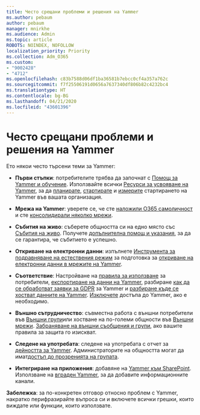 ```yaml
---
title: Често срещани проблеми и решения на Yammer
ms.author: pebaum
author: pebaum
manager: mnirkhe
ms.audience: Admin
ms.topic: article
ROBOTS: NOINDEX, NOFOLLOW
localization_priority: Priority
ms.collection: Adm_O365
ms.custom:
- "9002428"
- "4712"
ms.openlocfilehash: c83b7588d06df1ba36581b7ebcc0cf4a357a762c
ms.sourcegitcommit: f7f25506191d0656a7637340df806b82c4232bc4
ms.translationtype: HT
ms.contentlocale: bg-BG
ms.lasthandoff: 04/21/2020
ms.locfileid: "43601396"
---
```

# <a name="yammer-common-issues-and-resolutions"></a>Често срещани проблеми и решения на Yammer

Ето някои често търсени теми за Yammer:

- **Първи стъпки**: потребителите трябва да започнат с [Помощ за Yammer и обучение](https://support.office.com/yammer). Използвайте всички [Ресурси за усвояване на Yammer](https://aka.ms/yamresources), за да [планирате](https://aka.ms/YamSuccessGuide), [стартирате](https://aka.ms/YamLaunchPlaybook) и [измерите](https://aka.ms/YamMeasureSuccesGuide) стартирането на Yammer във вашата организация. 

- **Мрежа на Yammer**: уверете се, че сте [наложили O365 самоличност](https://docs.microsoft.com/yammer/configure-your-yammer-network/enforce-office-365-identity) и сте [консолидирали няколко мрежи](https://docs.microsoft.com/yammer/configure-your-yammer-network/consolidate-multiple-yammer-networks). 

- **Събития на живо**: съберете общността си на едно място със [Събития на живо](https://docs.microsoft.com/yammer/manage-yammer-groups/yammer-live-events). Получете [допълнителна помощ и указания](https://resources.techcommunity.microsoft.com/live-events/assistance/), за да се гарантира, че събитието е успешно. 

- **Откриване на електронни данни**: изпълнете [Инструмента за подравняване на естествения режим](https://docs.microsoft.com/yammer/configure-your-yammer-network/overview-native-mode) за подготовка за [откриване на електронни данни в мрежите на Yammer](https://docs.microsoft.com/yammer/manage-security-and-compliance/overview-of-ediscovery). 

- **Съответствие**: Настройване на [правила за използване](https://docs.microsoft.com/yammer/manage-security-and-compliance/set-up-a-usage-policy) за потребители, [експортиране на данни на Yammer](https://docs.microsoft.com/yammer/manage-security-and-compliance/export-yammer-enterprise-data), разбиране [как да се обработват заявки за GDPR](https://docs.microsoft.com/yammer/manage-security-and-compliance/gdpr-requests-in-yammer-enterprise) за Yammer и [разбиране къде се хостват данните на Yammer](https://docs.microsoft.com/yammer/manage-security-and-compliance/data-residency). [Изключете](https://docs.microsoft.com/yammer/manage-yammer-users/turn-off-user-access) достъпа до Yammer, ако е необходимо.

- **Външно сътрудничество**: съвместна работа с външни потребители във [Външни групи](https://docs.microsoft.com/yammer/work-with-external-users/create-and-manage-external-groups)или хостване на по-големи общности във [Външни мрежи](https://docs.microsoft.com/yammer/work-with-external-users/create-and-manage-an-external-network). [Забраняване на външни съобщения и групи](https://docs.microsoft.com/yammer/work-with-external-users/disable-external-messaging), ако вашите правила за защита го изискват.

- **Следене на употребата**: следене на употребата с отчет за [дейността за Yammer](https://docs.microsoft.com/microsoft-365/admin/activity-reports/yammer-activity-report). Администраторите на общността могат да имат[достъп до прозренията на групата](https://support.office.com/article/view-group-insights-in-yammer-73f9fa6d-d442-4f25-9194-d5317c9328ab).

- **Интегриране на приложения**: добавяне на [Yammer към SharePoint](https://docs.microsoft.com/yammer/integrate-yammer-with-other-apps/embed-a-feed-into-a-sharepoint-site). Използване на [вграден Yammer](https://developer.yammer.com/docs/embed), за да добавите информационните канали. 

**Забележка**: за по-конкретен отговор относно проблем с Yammer, накратко перифразирайте въпроса си и включете всички грешки, които виждате или функции, които използвате.
